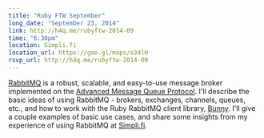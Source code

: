```yaml
---
title: "Ruby FTW September"
long_date: "September 23, 2014"
link: http://h4q.me/rubyftw-2014-09
time: "6:30pm"
location: Simpli.fi
location_url: https://goo.gl/maps/o34lH
rsvp_url: http://h4q.me/rubyftw-2014-09
---
```


[RabbitMQ](http://www.rabbitmq.com) is a robust, scalable, and easy-to-use message broker implemented on the [Advanced Message Queue Protocol](http://www.amqp.org/).  I'll describe the basic ideas of using RabbitMQ - brokers, exchanges, channels, queues, etc., and how to work with the Ruby RabbitMQ client library, [Bunny](http://rubybunny.info/).  I'll give a couple examples of basic use cases, and share some insights from my experience of using RabbitMQ at [Simpli.fi](http://simpli.fi).

